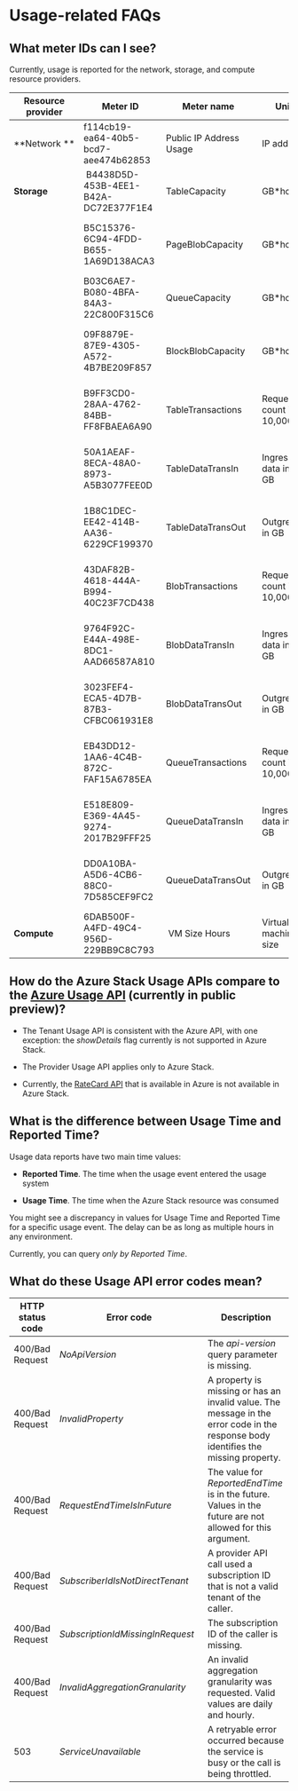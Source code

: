 <properties
	pageTitle="Usage-related FAQs | Microsoft Azure"
	description="List of Azure Stack meters, comparison to Azure usage API, Usage Time and Reported Time, error codes."
	services="azure-stack"
	documentationCenter=""
	authors="AlfredoPizzirani"
	manager="byronr"
	editor=""/>

<tags
	ms.service="azure-stack"
	ms.workload="na"
	ms.tgt_pltfrm="na"
	ms.devlang="na"
	ms.topic="provider-resource-api"
	ms.date="10/18/2016"
	ms.author="alfredop"/>

# Usage-related FAQs

## What meter IDs can I see?

Currently, usage is reported for the network, storage, and compute
resource providers.

| **Resource provider** | **Meter ID** |**Meter name** | **Unit** | **Additional info** |
| --------------------------- | --------------------------------------- | -------------------------- | ---------------------------- | ----------------------------------------- |
| **Network ** | f114cb19-ea64-40b5-bcd7-aee474b62853 | Public IP Address Usage | IP address |                    
| **Storage**  | B4438D5D-453B-4EE1-B42A-DC72E377F1E4 | TableCapacity | GB\*hours | Total capacity consumed by tables |
|              | B5C15376-6C94-4FDD-B655-1A69D138ACA3 | PageBlobCapacity | GB\*hours | Total capacity consumed by page blobs |
|              | B03C6AE7-B080-4BFA-84A3-22C800F315C6 | QueueCapacity  | GB\*hours  | Total capacity consumed by queue |
| | 09F8879E-87E9-4305-A572-4B7BE209F857 | BlockBlobCapacity | GB\*hours  | Total capacity consumed by block blobs |
| | B9FF3CD0-28AA-4762-84BB-FF8FBAEA6A90 | TableTransactions  | Request count in 10,000s   | Table service requests (in 10,000s) |
| | 50A1AEAF-8ECA-48A0-8973-A5B3077FEE0D | TableDataTransIn | Ingress data in GB | Table service data ingress in GB |
| | 1B8C1DEC-EE42-414B-AA36-6229CF199370 | TableDataTransOut | Outgress in GB | Table service data egress in GB |
| | 43DAF82B-4618-444A-B994-40C23F7CD438 | BlobTransactions | Requests count in 10,000s | Blob service requests (in 10,000s) |
| | 9764F92C-E44A-498E-8DC1-AAD66587A810   | BlobDataTransIn    | Ingress data in GB          | Blob service data ingress in GB 
| | 3023FEF4-ECA5-4D7B-87B3-CFBC061931E8   | BlobDataTransOut   | Outgress in GB              | Blob service data egress in GB 
| | EB43DD12-1AA6-4C4B-872C-FAF15A6785EA   | QueueTransactions  | Requests count in 10,000s   | Queue service requests (in 10,000s) 
| | E518E809-E369-4A45-9274-2017B29FFF25   | QueueDataTransIn          | Ingress data in GB         | Queue service data ingress in GB 
| | DD0A10BA-A5D6-4CB6-88C0-7D585CEF9FC2   | QueueDataTransOut         | Outgress in GB  | Queue service data egress in GB 
| **Compute** | 6DAB500F-A4FD-49C4-956D-229BB9C8C793 | VM Size Hours | Virtual machine size |



## How do the Azure Stack Usage APIs compare to the [Azure Usage API](https://msdn.microsoft.com/library/azure/1ea5b323-54bb-423d-916f-190de96c6a3c) (currently in public preview)?

-   The Tenant Usage API is consistent with the Azure API, with one
    exception: the *showDetails* flag currently is not supported in
    Azure Stack.

-   The Provider Usage API applies only to Azure Stack.

-   Currently, the [RateCard
    API](https://msdn.microsoft.com/en-us/library/azure/mt219004.aspx)
    that is available in Azure is not available in Azure Stack.

## What is the difference between Usage Time and Reported Time?

Usage data reports have two main time values:

-   **Reported Time**. The time when the usage event entered the usage
    system

-   **Usage Time**. The time when the Azure Stack resource was consumed

You might see a discrepancy in values for Usage Time and Reported Time
for a specific usage event. The delay can be as long as multiple hours
in any environment.

Currently, you can query *only by Reported Time*.

## What do these Usage API error codes mean?

| **HTTP status code** | **Error code** | **Description** |
| ---------------------- | ------------------------------------------------------------------ | ------------------------------------------------------------------------------------------------------------------------------------ |
| 400/Bad Request        | *NoApiVersion*     | The *api-version* query parameter is missing.
| 400/Bad Request        | *InvalidProperty*  | A property is missing or has an invalid value. The message in the error code in the response body identifies the missing property.
| 400/Bad Request        | *RequestEndTimeIsInFuture*  | The value for *ReportedEndTime* is in the future. Values in the future are not allowed for this argument.
| 400/Bad Request        | *SubscriberIdIsNotDirectTenant*    | A provider API call used a subscription ID that is not a valid tenant of the caller.
| 400/Bad Request        | *SubscriptionIdMissingInRequest*   | The subscription ID of the caller is missing.
| 400/Bad Request        | *InvalidAggregationGranularity*   | An invalid aggregation granularity was requested. Valid values are daily and hourly.
| 503                    | *ServiceUnavailable*   | A retryable error occurred because the service is busy or the call is being throttled.
